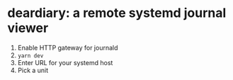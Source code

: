 # deardiary: a remote systemd journal viewer

1. Enable HTTP gateway for journald
1. `yarn dev`
1. Enter URL for your systemd host
1. Pick a unit
